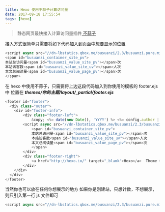```yaml
---
title: Hexo 使用不蒜子计算访问量
date: 2017-09-18 17:55:54
tags: [hexo]
---
```


> 静态网页最快接入计算访问量插件[ 不蒜子 ](http://busuanzi.ibruce.info/)

<!-- more -->

接入方式很简单只需要将如下代码加入到页面中想要显示的位置
```javascript
<script async src="//dn-lbstatics.qbox.me/busuanzi/2.3/busuanzi.pure.mini.js"></script>
<span id="busuanzi_container_site_pv">
本站总访问量<span id="busuanzi_value_site_pv"></span>次
本站访客数<span id="busuanzi_value_site_uv"></span>人次
本文总阅读量<span id="busuanzi_value_page_pv"></span>次
</span>
```
在 hexo 中使用不蒜子，只需要将上边这段代码加入到你使用的模板的 footer.ejs 中
位置在 ***themes/你的主题/layout/_partial/footer.ejs***
```javascript
<footer id="footer">
  <div class="outer">
    <div id="footer-info">
    	<div class="footer-left">
    		&copy; <%= date(new Date(), 'YYYY') %> <%= config.author || config.title %>
        <script async src="//dn-lbstatics.qbox.me/busuanzi/2.3/busuanzi.pure.mini.js"></script>
            <span id="busuanzi_container_site_pv">
            本站总访问量<span id="busuanzi_value_site_pv"></span>次
            本站访客数<span id="busuanzi_value_site_uv"></span>人次
            本文总阅读量<span id="busuanzi_value_page_pv"></span>次
            </span>
    	</div>
      	<div class="footer-right">
      		<a href="http://hexo.io/" target="_blank">Hexo</a>  Theme <a href="https://github.com/litten/hexo-theme-yilia" target="_blank">Yilia</a> by Litten
      	</div>
    </div>
  </div>
</footer>
```
当然你也可以放在任何你想展示的地方
如果你是刚建站，只想计数，不想展示，则只引入第一行 js 文件即可
```javascript
<script async src="//dn-lbstatics.qbox.me/busuanzi/2.3/busuanzi.pure.mini.js"></script>
```

